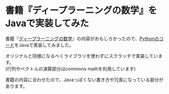 # 書籍『ディープラーニングの数学』をJavaで実装してみた

書籍『[ディープラーニングの数学](https://www.nikkeibp.co.jp/atclpubmkt/book/19/273470/)』の内容がおもしろかったので、[Pythonのコード](https://github.com/makaishi2/math_dl_book_info)をJavaで実装してみました。

オリジナルと同様になるべくライブラリを使わずにスクラッチで実装しています。  
(行列やベクトルの演算部分はcommons mathを利用しています)

書籍の内容に合わせたので、Javaっぽくない書き方や冗長になっている部分があります。
